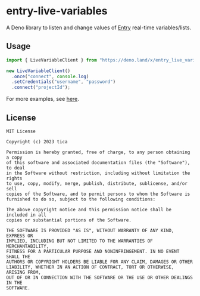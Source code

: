 # entry-live-variables

A Deno library to listen and change values of [Entry](https://playentry.org)
real-time variables/lists.

## Usage

```ts
import { LiveVariableClient } from "https://deno.land/x/entry_live_variables/mod.ts";

new LiveVariableClient()
  .once("connect", console.log)
  .setCredentials("username", "password")
  .connect("projectId");
```

For more examples, see
[here](https://github.com/EntryHack/entry-live-variables/tree/main/examples).

## License

```
MIT License

Copyright (c) 2023 tica

Permission is hereby granted, free of charge, to any person obtaining a copy
of this software and associated documentation files (the "Software"), to deal
in the Software without restriction, including without limitation the rights
to use, copy, modify, merge, publish, distribute, sublicense, and/or sell
copies of the Software, and to permit persons to whom the Software is
furnished to do so, subject to the following conditions:

The above copyright notice and this permission notice shall be included in all
copies or substantial portions of the Software.

THE SOFTWARE IS PROVIDED "AS IS", WITHOUT WARRANTY OF ANY KIND, EXPRESS OR
IMPLIED, INCLUDING BUT NOT LIMITED TO THE WARRANTIES OF MERCHANTABILITY,
FITNESS FOR A PARTICULAR PURPOSE AND NONINFRINGEMENT. IN NO EVENT SHALL THE
AUTHORS OR COPYRIGHT HOLDERS BE LIABLE FOR ANY CLAIM, DAMAGES OR OTHER
LIABILITY, WHETHER IN AN ACTION OF CONTRACT, TORT OR OTHERWISE, ARISING FROM,
OUT OF OR IN CONNECTION WITH THE SOFTWARE OR THE USE OR OTHER DEALINGS IN THE
SOFTWARE.
```
